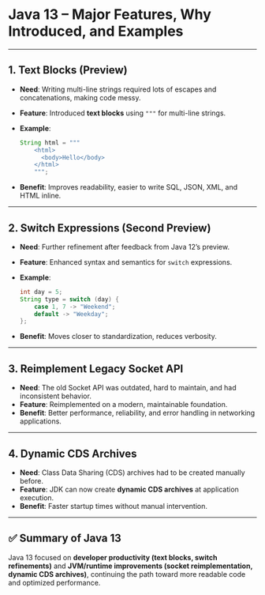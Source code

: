 # Java 13 – Major Features, Why Introduced, and Examples

---

## 1. Text Blocks (Preview)

* **Need**: Writing multi-line strings required lots of escapes and concatenations, making code messy.
* **Feature**: Introduced **text blocks** using `"""` for multi-line strings.
* **Example**:

  ```java
  String html = """
      <html>
        <body>Hello</body>
      </html>
      """;
  ```
* **Benefit**: Improves readability, easier to write SQL, JSON, XML, and HTML inline.

---

## 2. Switch Expressions (Second Preview)

* **Need**: Further refinement after feedback from Java 12’s preview.
* **Feature**: Enhanced syntax and semantics for `switch` expressions.
* **Example**:

  ```java
  int day = 5;
  String type = switch (day) {
      case 1, 7 -> "Weekend";
      default -> "Weekday";
  };
  ```
* **Benefit**: Moves closer to standardization, reduces verbosity.

---

## 3. Reimplement Legacy Socket API

* **Need**: The old Socket API was outdated, hard to maintain, and had inconsistent behavior.
* **Feature**: Reimplemented on a modern, maintainable foundation.
* **Benefit**: Better performance, reliability, and error handling in networking applications.

---

## 4. Dynamic CDS Archives

* **Need**: Class Data Sharing (CDS) archives had to be created manually before.
* **Feature**: JDK can now create **dynamic CDS archives** at application execution.
* **Benefit**: Faster startup times without manual intervention.

---

## ✅ Summary of Java 13

Java 13 focused on **developer productivity (text blocks, switch refinements)** and **JVM/runtime improvements (socket reimplementation, dynamic CDS archives)**, continuing the path toward more readable code and optimized performance.
